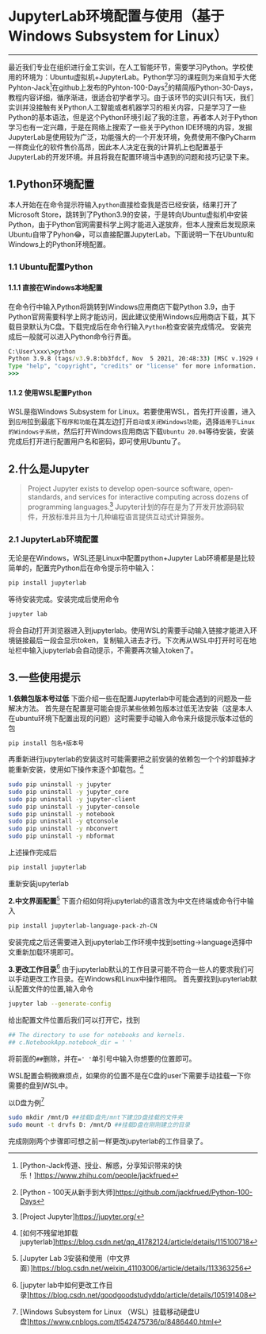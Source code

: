 # JupyterLab环境配置与使用（基于Windows Subsystem for Linux）

----

最近我们专业在组织进行金工实训，在人工智能环节，需要学习Python。学校使用的环境为：Ubuntu虚拟机+JupyterLab。Python学习的课程则为来自知乎大佬Pyhton-Jack[^1]在github上发布的Pyhton-100-Days[^2]的精简版Python-30-Days，教程内容详细，循序渐进，很适合初学者学习。由于该环节的实训只有1天，我们实训并没接触有关Python人工智能或者机器学习的相关内容，只是学习了一些Python的基本语法，但是这个Python环境引起了我的注意，再者本人对于Python学习也有一定兴趣，于是在网络上搜索了一些关于Python IDE环境的内容，发掘JupyterLab是使用较为广泛，功能强大的一个开发环境，免费使用不像PyCharm一样商业化的软件售价高昂，因此本人决定在我的计算机上也配置基于JupyterLab的开发环境。并且将我在配置环境当中遇到的问题和技巧记录下来。

## 1.Python环境配置

本人开始在在命令提示符输入`python`直接检查我是否已经安装，结果打开了Microsoft Store，跳转到了Python3.9的安装，于是转向Ubuntu虚拟机中安装Python，由于Python官网需要科学上网才能进入遂放弃，但本人搜索后发现原来Ubuntu自带了Pyhon😂，可以直接配置JupyterLab。下面说明一下在Ubuntu和Windows上的Python环境配置。

### 1.1 Ubuntu配置Python

#### 1.1.1 直接在Windows本地配置

在命令行中输入Python将跳转到Windows应用商店下载Python 3.9，由于Python官网需要科学上网才能访问，因此建议使用Windows应用商店下载，其下载目录默认为C盘。下载完成后在命令行输入`Python`检查安装完成情况。
安装完成后一般就可以进入Python命令行界面。

```cmd
C:\User\xxx\>python
Python 3.9.8 (tags/v3.9.8:bb3fdcf, Nov  5 2021, 20:48:33) [MSC v.1929 64 bit (AMD64)] on win32
Type "help", "copyright", "credits" or "license" for more information.
>>>
```

#### 1.1.2 使用WSL配置Python

WSL是指Windows Subsystem for Linux。若要使用WSL，首先打开设置，进入到`应用`拉到最底下`程序和功能`在其左边打开`启动或关闭Windows功能`，选择`适用于Linux的Windows子系统`，然后打开Windows应用商店下载`Ubuntu 20.04`等待安装，安装完成后打开进行配置用户名和密码，即可使用Ubuntu了。

## 2.什么是Jupyter

>Project Jupyter exists to develop open-source software, open-standards, and services for interactive computing across dozens of programming languages.[^3]
>Jupyter计划的存在是为了开发开放源码软件，开放标准并且为十几种编程语言提供互动式计算服务。

### 2.1 JupyterLab环境配置

无论是在Windows，WSL还是Linux中配置python+Jupyter Lab环境都是是比较简单的，配置完Python后在命令提示符中输入：

```cmd
pip install jupyterlab
```

等待安装完成。安装完成后使用命令

```cmd
jupyter lab
```

将会自动打开浏览器进入到jupyterlab。使用WSL的需要手动输入链接才能进入环境链接最后一段会显示token，复制输入进去才行。下次再从WSL中打开时可在地址栏中输入jupyterlab会自动提示，不需要再次输入token了。

## 3.一些使用提示

**1.依赖包版本号过低**
下面介绍一些在配置Jupyterlab中可能会遇到的问题及一些解决方法。
首先是在配置是可能会提示某些依赖包版本过低无法安装（这是本人在ubuntu环境下配置出现的问题）这时需要手动输入命令来升级提示版本过低的包

```bash
pip install 包名+版本号
```

再重新进行jupyterlab的安装这时可能需要把之前安装的依赖包一个个的卸载掉才能重新安装，使用如下操作来逐个卸载包。[^4]

```bash
sudo pip uninstall -y jupyter
sudo pip uninstall -y jupyter_core
sudo pip uninstall -y jupyter-client
sudo pip uninstall -y jupyter-console
sudo pip uninstall -y notebook
sudo pip uninstall -y qtconsole
sudo pip uninstall -y nbconvert
sudo pip uninstall -y nbformat
```

上述操作完成后

```bash
pip install jupyterlab
```

重新安装jupyterlab

**2.中文界面配置**[^5]
下面介绍如何将jupyterlab的语言改为中文在终端或命令行中输入

```bash
pip install jupyterlab-language-pack-zh-CN
```

安装完成之后还需要进入到jupyterlab工作环境中找到setting->language选择中文重新加载环境即可。

**3.更改工作目录**[^6]
由于jupyterlab默认的工作目录可能不符合一些人的要求我们可以手动更改工作目录。在Windows和Linux中操作相同。
首先要找到jupyterlab默认配置文件的位置,输入命令

```bash
jupyter lab --generate-config
```

给出配置文件位置后我们可以打开它，找到

```bash
## The directory to use for notebooks and kernels.
## c.NotebookApp.notebook_dir = ' '
```

将前面的`##`删除，并在`=' '`单引号中输入你想要的位置即可。

WSL配置会稍微麻烦点，如果你的位置不是在C盘的user下需要手动挂载一下你需要的盘到WSL中。

以D盘为例[^7]

```bash
sudo mkdir /mnt/D ##挂载D盘先/mnt下建立D盘挂载的文件夹
sudo mount -t drvfs D: /mnt/D ##挂载D盘在刚刚建立的目录
```

完成刚刚两个步骤即可想之前一样更改jupyterlab的工作目录了。

[^1]:[Python-Jack传道、授业、解惑，分享知识带来的快乐！]<https://www.zhihu.com/people/jackfrued>
[^2]:[Python - 100天从新手到大师]<https://github.com/jackfrued/Python-100-Days>
[^3]:[Project Jupyter]<https://jupyter.org/>
[^4]:[如何不残留地卸载jupyterlab]<https://blog.csdn.net/qq_41782124/article/details/115100718>
[^5]:[Jupyter Lab 3安装和使用（中文界面）]<https://blog.csdn.net/weixin_41103006/article/details/113363256>
[^6]:[jupyter lab中如何更改工作目录]<https://blog.csdn.net/goodgoodstudyddp/article/details/105191408>
[^7]:[Windows Subsystem for Linux （WSL）挂载移动硬盘U盘]<https://www.cnblogs.com/tl542475736/p/8486440.html>

